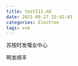 ```yaml
---
title: test111.md
date: 2021-08-27 15:42:43
categories: Electron
tags: vue
---
```


苏按时发噶女中心

啊发顺丰

> # 

